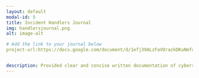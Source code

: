 ```yaml
---
layout: default
modal-id: 5
title: Incident Handlers Journal
img: handlersjournal.png
alt: image-alt

# Add the link to your journal below
project-url:https://docs.google.com/document/d/1efj39ALzFaVOrazkDKuNmfdOR2QQImGqhWhFJIi-Z08/edit?usp=sharing


description: Provided clear and concise written documentation of cybersecurity events, including detailed event descriptions, tools used, and lessons learned throughout the process.
---
```

